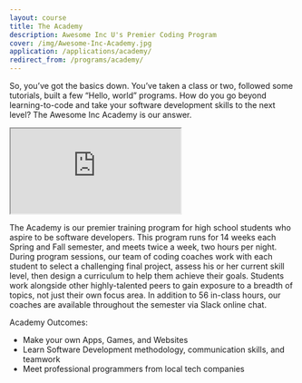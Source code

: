```yaml
---
layout: course
title: The Academy
description: Awesome Inc U's Premier Coding Program
cover: /img/Awesome-Inc-Academy.jpg
application: /applications/academy/
redirect_from: /programs/academy/
---
```


So, you’ve got the basics down. You’ve taken a class or two, followed some tutorials, built a few “Hello, world” programs. How do you go beyond learning-to-code and take your software development skills to the next level? The Awesome Inc Academy is our answer.

<div class="embed-responsive embed-responsive-16by9"><iframe class="embed-responsive-item" src="https://www.youtube.com/embed/kSqzDzU-Bxo"></iframe></div>

The Academy is our premier training program for high school students who aspire to be software developers. This program runs for 14 weeks each Spring and Fall semester, and meets twice a week, two hours per night. During program sessions, our team of coding coaches work with each student to select a challenging final project, assess his or her current skill level, then design a curriculum to help them achieve their goals. Students work alongside other highly-talented peers to gain exposure to a breadth of topics, not just their own focus area. In addition to 56 in-class hours, our coaches are available throughout the semester via Slack online chat.

Academy Outcomes:

*   Make your own Apps, Games, and Websites
*   Learn Software Development methodology, communication skills, and teamwork
*   Meet professional programmers from local tech companies